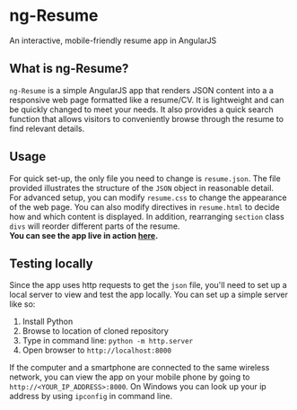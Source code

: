 # ng-Resume
An interactive, mobile-friendly resume app in AngularJS
  
## What is ng-Resume?
`ng-Resume` is a simple AngularJS app that renders JSON content into a a responsive web page formatted like a resume/CV. It is lightweight and can be quickly changed to meet your needs. It also provides a quick search function that allows visitors to conveniently browse through the resume to find relevant details.  
  
## Usage
For quick set-up, the only file you need to change is `resume.json`. The file provided illustrates the structure of the `JSON` object in reasonable detail.  
For advanced setup, you can modify `resume.css` to change the appearance of the web page. You can also modify directives in `resume.html` to decide how and which content is displayed. In addition, rearranging `section` class `divs` will reorder different parts of the resume.  
**You can see the app live in action [here](http://hazrmard.github.io/ng-Resume).**  
  
## Testing locally
Since the app uses http requests to get the `json` file, you'll need to set up a local server to view and test the app locally. You can set up a simple server like so:  
1. Install Python  
2. Browse to location of cloned repository  
3. Type in command line:  `python -m http.server`  
4. Open browser to `http://localhost:8000`  
  
If the computer and a smartphone are connected to the same wireless network, you can view the app on your mobile phone by going to `http://<YOUR_IP_ADDRESS>:8000`. On Windows you can look up your ip address by using `ipconfig` in command line.
